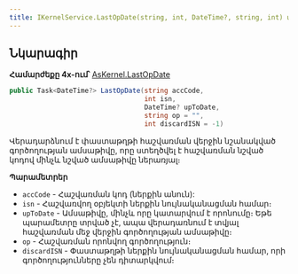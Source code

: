 ```yaml
---
title: IKernelService.LastOpDate(string, int, DateTime?, string, int) մեթոդ  
---
```


## Նկարագիր

**Համարժեքը 4x-ում՝** [AsKernel.LastOpDate](https://armsoft.github.io/as4x-docs/HTM/ProgrGuide/Functions/Functions/AccManagement/LastOpDate.html)

```c#
public Task<DateTime?> LastOpDate(string accCode, 
                                  int isn, 
                                  DateTime? upToDate, 
                                  string op = "", 
                                  int discardISN = -1)
```

Վերադարձնում է փաստաթղթի հաշվառման վերջին նշանակված գործողության ամսաթիվը, որը ստեղծվել է հաշվառման նշված կոդով մինչև նշված ամսաթիվը ներառյալ։

**Պարամետրեր**

* `accCode` - Հաշվառման կոդ (ներքին անուն):
* `isn` - Հաշվառվող օբյեկտի ներքին նույնականացման համար։
* `upToDate` - Ամսաթիվը, մինչև որը կատարվում է որոնումը։ 
  Եթե պարամետրը տրված չէ, ապա վերադառնում է տվյալ հաշվառման մեջ վերջին գործողության ամսաթիվը։
* `op` - 	Հաշվառման որոնվող գործողություն։
* `discardISN` - Փաստաթղթի ներքին նույնականացման համար, որի գործողությունները չեն դիտարկվում։
